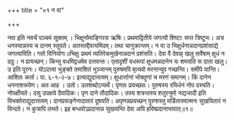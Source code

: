 +++
title = "०१ न वा"

+++

नवा इति नवर्चं पञ्चमं सूक्तम् । भिक्षुर्नामाङ्गिरस ऋषिः। प्रथमाद्वितीये जगत्यौ शिष्टाः सप्त त्रिष्टुभः। अत्र धनस्यान्नस्य च दानम् स्तूयते। अतस्तद्दैवत्यमिदम्। तथा चानुक्रान्तम्। न वा उ भिक्षुर्धनान्नदानप्रशंसाद्ये जगत्याविति। गतो विनियोगः॥भिक्षुः प्रथमं व्यतिरेकमुखेनान्नदानं प्रशंसति। देवा वै देवाह् खलु सर्वेषाम् क्षुधं न ददुः। न प्रायच्छन्। किन्तु वधमिद्वधमेव दत्तवन्तः। एतादृशीं वधरूपां क्षुधमन्नदानेन यः शमयति स दाता खलु। उ इति पूरनः। योऽदत्त्वा भुङ्क्ते तमाशितं भुञ्जानम् पुरुषमपि मृत्यवो मरनान्युप गच्छन्ति। समीपे यान्ति। आशितः कर्ता। पा. ६-१-२-७। इत्याद्युदात्तत्वम्। क्षुधार्त्तानां भोक्तॄणां च मरणं समानम्। किं दानेन धननाशरूपेण। अत आह । उतो। उतशब्दोऽप्यर्थे। पृणतः प्रयच्छतः। पुरुषस्य रयिर्धनं नोप दस्यति। नोपक्षीयते। दसु उपक्षये दैवादिकः। पृण दाने तौदादिकः। तस्य शत्रन्तस्य शतुरनुमो नद्यजादी इति विभक्तेराद्युदात्तत्वम्। दानप्रसङ्गेनादातारं दूषयति। अपृणन्नप्रयच्छन् पुरुशस्तु मर्डितारमात्मनः सुखयितारं न विन्दते। न कुत्रापि लभते। इह बन्धवोऽप्रदानान्न सुखयन्ति देवा अपि हविष्प्रदानाभावात्॥१॥